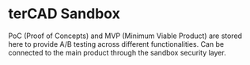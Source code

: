 # terCAD Sandbox

PoC (Proof of Concepts) and MVP (Minimum Viable Product) are stored here to provide A/B testing across different functionalities. Can be connected to the main product through the sandbox security layer.
